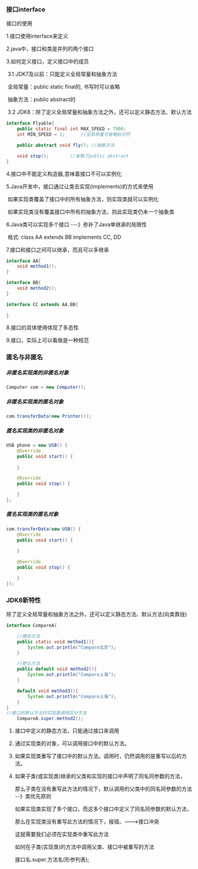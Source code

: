 ### 接口interface

接口的使用

1.接口使用interface来定义

2.java中，接口和类是并列的两个接口



3.如何定义接口，定义接口中的成员

​	3.1	JDK7及以前：只能定义全局常量和抽象方法

​									全局常量：public static final的, 书写时可以省略

​									抽象方法：public abstract的

​	3.2	JDK8：除了定义全局常量和抽象方法之外，还可以定义静态方法、默认方法

```java
interface Flyable{
    public static final int MAX_SPEED = 7900;
    int MIN_SPEED = 1;      //全局常量可省略标识符

    public abstract void fly(); //抽象方法

    void stop();        //省略了public abstract
}
```



4.接口中不能定义构造器,意味着接口不可以实例化

5.Java开发中，接口通过让类去实现(implements)的方式来使用

​	如果实现类覆盖了接口中的所有抽象方法，则实现类就可以实例化

​	如果实现类没有覆盖接口中所有的抽象方法，则此实现类仍未一个抽象类



6.Java类可以实现多个接口 ---》弥补了Java单继承的局限性

​	格式:	class AA extends BB implements	CC, DD



7.接口和接口之间可以继承，而且可以多继承

```java
interface AA{
    void method1();
}

interface BB{
    void method2();
}

interface CC extends AA,BB{
    
}
```



8.接口的具体使用体现了多态性

9.接口，实际上可以看做是一种规范



### 匿名与非匿名

##### 非匿名实现类的非匿名对象

```java
Computer com = new Computer();
```



##### 非匿名实现类的匿名对象

```java
com.transferData(new Printer());
```



##### 匿名实现类的非匿名对象

```java
USB phone = new USB() {
    @Override
    public void start() {
        
    }

    @Override
    public void stop() {

    }
};
```



##### 匿名实现类的匿名对象

```java
com.transferData(new USB() {
    @Override
    public void start() {
        
    }

    @Override
    public void stop() {

    }
});
```



### JDK8新特性

除了定义全局常量和抽象方法之外，还可以定义静态方法、默认方法(向类靠拢)

```java
interface CompareA{

    //静态方法
    public static void method1(){
        System.out.println("Compare北京");
    }

    //默认方法
    public default void method2(){
        System.out.println("Compare上海");
    }

    default void method3(){
        System.out.println("Compare上海");
    }
}
//接口的默认方法的实现类调用区分方法
	CompareA.super.method2();
```



1. 接口中定义的静态方法，只能通过接口来调用

2. 通过实现类的对象，可以调用接口中的默认方法。

3. 如果实现类重写了接口中的默认方法。调用时，仍然调用的是重写以后的方法。

4. 如果子类(或实现类)继承的父类和实现的接口中声明了同名同参数的方法，

   那么子类在没有重写此方法的情况下，默认调用的父类中的同名同参数的方法 --》类优先原则

   

   如果实现类实现了多个接口，而这多个接口中定义了同名同参数的默认方法，

   那么在实现类没有重写此方法的情况下，报错。--->接口冲突

   这就需要我们必须在实现类中重写此方法

   

   如何在子类(实现类)的方法中调用父类、接口中被重写的方法

   接口名.super.方法名(形参列表);

   